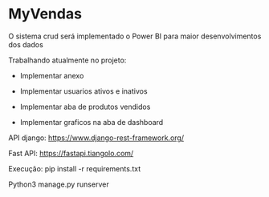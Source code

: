 # MyVendas
O sistema crud será implementado o Power BI para maior desenvolvimentos dos dados

Trabalhando atualmente no projeto:

- Implementar anexo

- Implementar usuarios ativos e inativos

- Implementar aba de produtos vendidos

- Implementar graficos na aba de dashboard

API django:
https://www.django-rest-framework.org/

Fast API:
https://fastapi.tiangolo.com/

Execução: pip install -r requirements.txt

Python3 manage.py runserver
